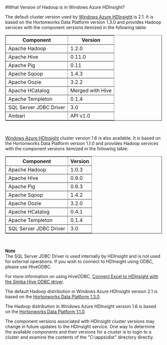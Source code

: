 <properties linkid="manage-services-hdinsight-version" urlDisplayName="HDInsight Hadoop Version" pageTitle="What version of Hadoop is in Windows Azure HDInsight" title="What version of Hadoop is in Windows Azure HDInsight" metaKeywords="hdinsight, hadoop, hdinsight hadoop, hadoop azure" description="A list of the Apache Hadoop component versions included in theWindows Azure HDInsight Service" umbracoNaviHide="0" disqusComments="1" writer="sburgess" editor="mollybos" manager="paulettm" />


#What Version of Hadoop is in Windows Azure HDInsight?

The default cluster version used by [Windows Azure HDInsight](http://go.microsoft.com/fwlink/?LinkID=285601) is 2.1. It is based on the Hortonworks Data Platform version 1.3.0 and provides Hadoop services with the component versions itemized in the following table:

<table border="1">
<tr><th>Component</th><th>Version</th></tr>
<tr><td>Apache Hadoop</td><td>1.2.0</td></tr>
<tr><td>Apache Hive</td><td>0.11.0</td></tr>
<tr><td>Apache Pig</td><td>0.11</td></tr>
<tr><td>Apache Sqoop</td><td>1.4.3</td></tr>
<tr><td>Apache Oozie</td><td>3.2.2</td></tr>
<tr><td>Apache HCatalog</td><td>Merged with Hive</td></tr>
<tr><td>Apache Templeton</td><td>0.1.4</td></tr>
<tr><td>SQL Server JDBC Driver</td><td>3.0</td></tr>
<tr><td>Ambari</td><td>API v1.0</td></tr>
</table><br/>

[Windows Azure HDInsight](http://go.microsoft.com/fwlink/?LinkID=285601) cluster version 1.6 is also available. It is based on the Hortonworks Data Platform version 1.1.0 and provides Hadoop services with the component versions itemized in the following table:

<table border="1">
<tr><th>Component</th><th>Version</th></tr>
<tr><td>Apache Hadoop</td><td>1.0.3</td></tr>
<tr><td>Apache Hive</td><td>0.9.0</td></tr>
<tr><td>Apache Pig</td><td>0.9.3</td></tr>
<tr><td>Apache Sqoop</td><td>1.4.2</td></tr>
<tr><td>Apache Oozie</td><td>3.2.0</td></tr>
<tr><td>Apache HCatalog</td><td>0.4.1</td></tr>
<tr><td>Apache Templeton</td><td>0.1.4</td></tr>
<tr><td>SQL Server JDBC Driver</td><td>3.0</td></tr>
</table><br/>

**Note**	
The SQL Server JDBC Driver is used internally by HDInsight and is not used for external operations. If you wish to connect to HDInsight using ODBC, please use HiveODBC.

For more information on using HiveODBC, [Connect Excel to HDInsight with the Simba Hive ODBC driver][connect-excel-with-simba-hive-ODBC].

The default Hadoop distribution in Windows Azure HDInsight version 2.1 is based on the [Hortonworks Data Platform 1.3.0][hdp-1-3-0]. 

The Hadoop distribution in Windows Azure HDInsight version 1.6 is based on the [Hortonworks Data Platform 1.1.0][hdp-1-1-0]. 

The component versions associated with HDInsight cluster versions may change in future updates to the HDInsight service. One way to determine the available components and their versions for a cluster is to login to a cluster and examine the contents of the "C:\apps\dist\" directory directly.

[connect-excel-with-simba-hive-ODBC]: /en-us/manage/services/hdinsight/connect-excel-with-simba-hive-ODBC/

[hdp-1-3-0]: http://docs.hortonworks.com/HDPDocuments/HDP1/HDP-1.3.0/bk_releasenotes_hdp_1.x/content/ch_relnotes-hdp1.3.0_1.html

[hdp-1-1-0]: http://docs.hortonworks.com/HDPDocuments/HDP1/HDP-Win-1.1/bk_releasenotes_HDP-Win/content/ch_relnotes-hdp-win-1.1.0_1.html

